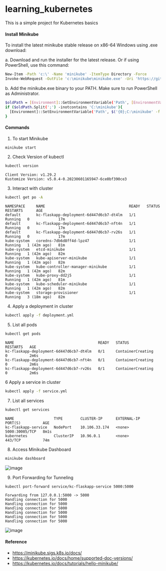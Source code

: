 # learning_kubernetes
This is a simple project for Kubernetes basics

#### Install Minikube

To install the latest minikube stable release on x86-64 Windows using .exe download:

a. Download and run the installer for the latest release. 
    Or if using PowerShell, use this command:
```bash
New-Item -Path 'c:\' -Name 'minikube' -ItemType Directory -Force
Invoke-WebRequest -OutFile 'c:\minikube\minikube.exe' -Uri 'https://github.com/kubernetes/minikube/releases/latest/download/minikube-windows-amd64.exe' -UseBasicParsing
```
b. Add the minikube.exe binary to your PATH. Make sure to run PowerShell as Administrator.
```bash
$oldPath = [Environment]::GetEnvironmentVariable('Path', [EnvironmentVariableTarget]::Machine)
if ($oldPath.Split(';') -inotcontains 'C:\minikube'){
  [Environment]::SetEnvironmentVariable('Path', $('{0};C:\minikube' -f $oldPath), [EnvironmentVariableTarget]::Machine)
}
```

#### Commands

1. To start Minikube
```bash
minikube start
```
2. Check Version of kubectl
```bash
kubectl version
```
```
Client Version: v1.29.2
Kustomize Version: v5.0.4-0.20230601165947-6ce0bf390ce3
```
3. Interact with cluster
```bash
kubectl get po -A
```
```
NAMESPACE     NAME                                      READY   STATUS    RESTARTS      AGE
default       kc-flaskapp-deployment-6d447d6cb7-dt4lm   1/1     Running   0             17m
default       kc-flaskapp-deployment-6d447d6cb7-nft4n   1/1     Running   0             17m
default       kc-flaskapp-deployment-6d447d6cb7-rv26s   1/1     Running   0             17m
kube-system   coredns-7db6d8ff4d-lpz47                  1/1     Running   1 (42m ago)   81m
kube-system   etcd-minikube                             1/1     Running   1 (42m ago)   82m
kube-system   kube-apiserver-minikube                   1/1     Running   1 (42m ago)   82m
kube-system   kube-controller-manager-minikube          1/1     Running   1 (42m ago)   82m
kube-system   kube-proxy-dd2j5                          1/1     Running   1 (42m ago)   81m
kube-system   kube-scheduler-minikube                   1/1     Running   1 (42m ago)   82m
kube-system   storage-provisioner                       1/1     Running   3 (18m ago)   82m
```
4. Apply a deployment in cluster
```bash
kubectl apply -f deployment.yml
```
5. List all pods
```bash
kubectl get pods
```
```
NAME                                      READY   STATUS              RESTARTS   AGE
kc-flaskapp-deployment-6d447d6cb7-dt4lm   0/1     ContainerCreating   0          2m6s
kc-flaskapp-deployment-6d447d6cb7-nft4n   0/1     ContainerCreating   0          2m6s
kc-flaskapp-deployment-6d447d6cb7-rv26s   0/1     ContainerCreating   0          2m6s
```
6 Apply a service in cluster
```bash
kubectl apply -f service.yml
```
7. List all services
```bash
kubectl get services
```
```
NAME                  TYPE        CLUSTER-IP      EXTERNAL-IP   PORT(S)          AGE
kc-flaskapp-service   NodePort    10.106.33.174   <none>        5000:30005/TCP   8m1s
kubernetes            ClusterIP   10.96.0.1       <none>        443/TCP          74m
```
8. Access Minikube Dashboard
```bash
minikube dashboard
```

![image](https://github.com/user-attachments/assets/7b05cdd8-99fb-44bd-9266-2c74c13f0d3a)

9. Port Forwarding for Tunneling
```bash
kubectl port-forward service/kc-flaskapp-service 5000:5000
```
```
Forwarding from 127.0.0.1:5000 -> 5000
Handling connection for 5000
Handling connection for 5000
Handling connection for 5000
Handling connection for 5000
Handling connection for 5000
Handling connection for 5000
```

![image](https://github.com/user-attachments/assets/8356ca58-3318-4ee5-b264-c62097c6f412)

#### Reference
 - https://minikube.sigs.k8s.io/docs/
 - https://kubernetes.io/docs/home/supported-doc-versions/
 - https://kubernetes.io/docs/tutorials/hello-minikube/
